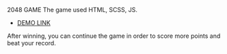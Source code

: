 2048 GAME
The game used HTML, SCSS, JS.

- [DEMO LINK](https://andrejgutnik.github.io/game-2048/)

After winning, you can continue the game in order to score more points and beat your record.

